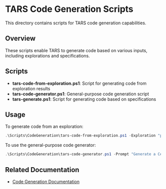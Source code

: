 # TARS Code Generation Scripts

This directory contains scripts for TARS code generation capabilities.

## Overview

These scripts enable TARS to generate code based on various inputs, including explorations and specifications.

## Scripts

- **tars-code-from-exploration.ps1**: Script for generating code from exploration results
- **tars-code-generator.ps1**: General-purpose code generation script
- **tars-generate.ps1**: Script for generating code based on specifications

## Usage

To generate code from an exploration:

```powershell
.\Scripts\CodeGeneration\tars-code-from-exploration.ps1 -Exploration "path/to/exploration.md" -Output "path/to/output.cs"
```

To use the general-purpose code generator:

```powershell
.\Scripts\CodeGeneration\tars-code-generator.ps1 -Prompt "Generate a C# class for a customer entity" -Output "path/to/output.cs"
```

## Related Documentation

- [Code Generation Documentation](../docs/features/code-generation.md)
